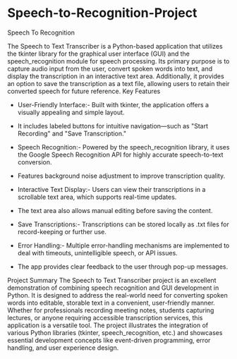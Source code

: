 # Speech-to-Recognition-Project
Speech To Recognition

The Speech to Text Transcriber is a Python-based application that utilizes the tkinter library for the graphical user interface (GUI) and the speech_recognition module for speech processing. Its primary purpose is to capture audio input from the user, convert spoken words into text, and display the transcription in an interactive text area. Additionally, it provides an option to save the transcription as a text file, allowing users to retain their converted speech for future reference.
Key Features
- User-Friendly Interface:- Built with tkinter, the application offers a visually appealing and simple layout.
- It includes labeled buttons for intuitive navigation—such as "Start Recording" and "Save Transcription."

- Speech Recognition:- Powered by the speech_recognition library, it uses the Google Speech Recognition API for highly accurate speech-to-text conversion.
- Features background noise adjustment to improve transcription quality.

- Interactive Text Display:- Users can view their transcriptions in a scrollable text area, which supports real-time updates.
- The text area also allows manual editing before saving the content.

- Save Transcriptions:- Transcriptions can be stored locally as .txt files for record-keeping or further use.

- Error Handling:- Multiple error-handling mechanisms are implemented to deal with timeouts, unintelligible speech, or API issues.
- The app provides clear feedback to the user through pop-up messages.



Project Summary
The Speech to Text Transcriber project is an excellent demonstration of combining speech recognition and GUI development in Python. It is designed to address the real-world need for converting spoken words into editable, storable text in a convenient, user-friendly manner.
Whether for professionals recording meeting notes, students capturing lectures, or anyone requiring accessible transcription services, this application is a versatile tool. The project illustrates the integration of various Python libraries (tkinter, speech_recognition, etc.) and showcases essential development concepts like event-driven programming, error handling, and user experience design.

